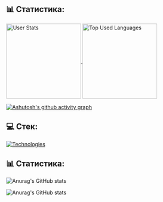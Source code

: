 ## 📊 Статистика:

<a href="https://github.com/anuraghazra/github-readme-stats">
  <img alt="User Stats" height=200 align="center" src="https://github-readme-stats.vercel.app/api?username=German-D&show_icons=true&locale=en&langs_count=8&card_width=320" />
</a>
<a href="https://github.com/anuraghazra/convoychat">
  <img alt="Top Used Languages" height=200 align="center" src="https://github-readme-stats.vercel.app/api/top-langs?username=German-D&layout=compact&langs_count=8&card_width=320" />
</a>

[![Ashutosh's github activity graph](https://github-readme-activity-graph.vercel.app/graph?username=German-D&theme=github-compact)](https://github.com/German-D/github-readme-activity-graph)

## 💻 Стек:

<a href="https://skillicons.dev">
  <img alt="Technologies" src="https://skillicons.dev/icons?i=html,git,cypress,docker,firebase,grafana,githubactions,gitlab,kafka,mongodb,postgres,postman,sublime,sentry,vscode," />
</a> 

<!-- Выбор иконок https://github.com/tandpfun/skill-icons#readme --> 


## 📊 Статистика:

![Anurag's GitHub stats](https://github-readme-stats.vercel.app/api?username=German-D&show_icons=true&locale=en&langs_count=8&card_width=320)

![Anurag's GitHub stats](https://github-readme-stats.vercel.app/api/top-langs?username=German-D&layout=compact&langs_count=8&card_width=320)

